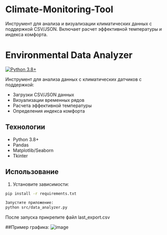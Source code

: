 # Climate-Monitoring-Tool
Инструмент для анализа и визуализации климатических данных с поддержкой CSV/JSON.  Включает расчет эффективной температуры и индекса комфорта.
# Environmental Data Analyzer

[![Python 3.8+](https://img.shields.io/badge/Python-3.8+-blue.svg)](https://www.python.org/)

Инструмент для анализа данных с климатических датчиков с поддержкой:
- Загрузки CSV/JSON данных
- Визуализации временных рядов
- Расчета эффективной температуры
- Определения индекса комфорта


## Технологии
- Python 3.8+
- Pandas
- Matplotlib/Seaborn
- Tkinter

## Использование
1. Установите зависимости:
```bash
pip install -r requirements.txt

Запустите приложение:
python src/data_analyzer.py
```
После запуска прикрепите файл last_export.csv

##Пример графика:
![image](https://github.com/user-attachments/assets/1a3d2106-8e43-407f-a698-5c9dccec4374)
